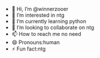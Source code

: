 - 👋 Hi, I’m @winnerzooer
- 👀 I’m interested in ntg
- 🌱 I’m currently learning python
- 💞️ I’m looking to collaborate on ntg
- 📫 How to reach me no need
- 😄 Pronouns:human
- ⚡ Fun fact:ntg

<!---
winnerzooer/winnerzooer is a ✨ special ✨ repository because its `README.md` (this file) appears on your GitHub profile.
You can click the Preview link to take a look at your changes.
--->
